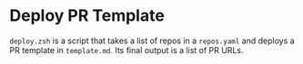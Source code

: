 # Deploy PR Template

`deploy.zsh` is a script that takes a list of repos in a `repos.yaml` and deploys a PR template in `template.md`. Its final output is a list of PR URLs.